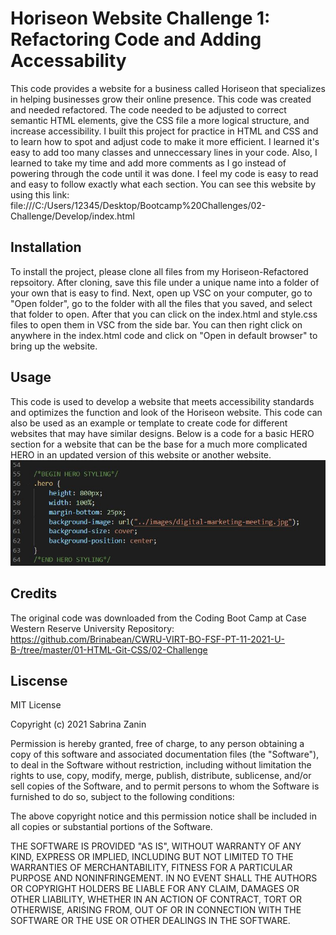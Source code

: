 # Horiseon Website Challenge 1: Refactoring Code and Adding Accessability 

This code provides a website for a business called Horiseon that specializes in helping businesses grow their online presence. This code was created and needed refactored. The code needed to be adjusted to correct semantic HTML elements, give the CSS file a more logical structure, and increase accessibility. I built this project for practice in HTML and CSS and to learn how to spot and adjust code to make it more efficient. I learned it's easy to add too many classes and unneccessary lines in your code. Also, I learned to take my time and add more comments as I go instead of powering through the code until it was done. I feel my code is easy to read and easy to follow exactly what each section.
You can see this website by using this link: file:///C:/Users/12345/Desktop/Bootcamp%20Challenges/02-Challenge/Develop/index.html


## Installation

To install the project, please clone all files from my Horiseon-Refactored repsoitory. After cloning, save this file under a unique name into a folder of your own that is easy to find. Next, open up VSC on your computer, go to "Open folder", go to the folder with all the files that you saved, and select that folder to open. After that you can click on the index.html and style.css files to open them in VSC from the side bar. You can then right click on anywhere in the index.html code and click on "Open in default browser" to bring up the website. 

## Usage

This code is used to develop a website that meets accessibility standards and optimizes the function and look of the Horiseon website. This code can also be used as an example or template to create code for different websites that may have similar designs. Below is a code for a basic HERO section for a website that can be the base for a much more complicated HERO in an updated version of this website or another website.
![Code for the class hero for the hero section in style.css file with size, an image line, and position.](Develop/assets/images/hero_section.JPG)

## Credits

The original code was downloaded from the Coding Boot Camp at Case Western Reserve University
    Repository: https://github.com/Brinabean/CWRU-VIRT-BO-FSF-PT-11-2021-U-B-/tree/master/01-HTML-Git-CSS/02-Challenge

## Liscense

MIT License

Copyright (c) 2021 Sabrina Zanin

Permission is hereby granted, free of charge, to any person obtaining a copy
of this software and associated documentation files (the "Software"), to deal
in the Software without restriction, including without limitation the rights
to use, copy, modify, merge, publish, distribute, sublicense, and/or sell
copies of the Software, and to permit persons to whom the Software is
furnished to do so, subject to the following conditions:

The above copyright notice and this permission notice shall be included in all
copies or substantial portions of the Software.

THE SOFTWARE IS PROVIDED "AS IS", WITHOUT WARRANTY OF ANY KIND, EXPRESS OR
IMPLIED, INCLUDING BUT NOT LIMITED TO THE WARRANTIES OF MERCHANTABILITY,
FITNESS FOR A PARTICULAR PURPOSE AND NONINFRINGEMENT. IN NO EVENT SHALL THE
AUTHORS OR COPYRIGHT HOLDERS BE LIABLE FOR ANY CLAIM, DAMAGES OR OTHER
LIABILITY, WHETHER IN AN ACTION OF CONTRACT, TORT OR OTHERWISE, ARISING FROM,
OUT OF OR IN CONNECTION WITH THE SOFTWARE OR THE USE OR OTHER DEALINGS IN THE
SOFTWARE.

